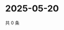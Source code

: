 # 2025-05-20

共 0 条

<!-- BEGIN ZHIHUVIDEO -->
<!-- 最后更新时间 Tue May 20 2025 13:12:06 GMT+0800 (China Standard Time) -->

<!-- END ZHIHUVIDEO -->

